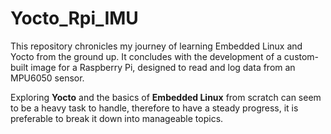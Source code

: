# Yocto_Rpi_IMU
This repository chronicles my journey of learning Embedded Linux and Yocto from the ground up. 
It concludes with the development of a custom-built image for a Raspberry Pi, designed to read and log data from an MPU6050 sensor.

Exploring **Yocto** and the basics of **Embedded Linux** from scratch can seem to be a heavy task to handle, therefore to have a steady progress, it is preferable to break it down into manageable topics.
